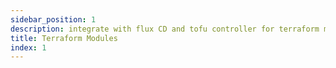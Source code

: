 ```yaml
---
sidebar_position: 1
description: integrate with flux CD and tofu controller for terraform modules
title: Terraform Modules
index: 1
---
```


